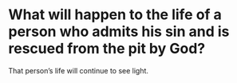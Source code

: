 # What will happen to the life of a person who admits his sin and is rescued from the pit by God?

That person’s life will continue to see light.

